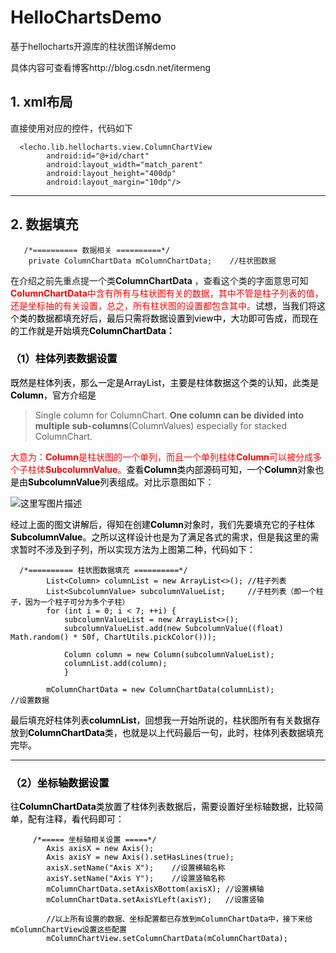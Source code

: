# HelloChartsDemo
基于hellocharts开源库的柱状图详解demo

具体内容可查看博客http://blog.csdn.net/itermeng


## **1. xml布局** 
直接使用对应的控件，代码如下
```
  <lecho.lib.hellocharts.view.ColumnChartView
        android:id="@+id/chart"
        android:layout_width="match_parent"
        android:layout_height="400dp"
        android:layout_margin="10dp"/>
```


----------


## **2. 数据填充**

```
   /*========== 数据相关 ==========*/
    private ColumnChartData mColumnChartData;    //柱状图数据
```
在介绍之前先重点提一个类**ColumnChartData** ，查看这个类的字面意思可知<font color=#f00>**ColumnChartData**中含有所有与柱状图有关的数据，其中不管是柱子列表的值，还是坐标抽的有关设置，总之，所有柱状图的设置都包含其中。<font color=#000>试想，当我们将这个类的数据都填充好后，最后只需将数据设置到view中，大功即可告成，而现在的工作就是开始填充**ColumnChartData：**

### **（1）柱体列表数据设置**

既然是柱体列表，那么一定是ArrayList，主要是柱体数据这个类的认知，此类是**Column**，官方介绍是

> Single column for ColumnChart. **One column can be divided into multiple sub-columns**(ColumnValues) especially for
stacked ColumnChart.

<font color=#f00>大意为：**Column**是柱状图的一个单列，而且一个单列柱体**Column**可以被分成多个子柱体**SubcolumnValue**。<font color=#000>查看**Column**类内部源码可知，一个**Column**对象也是由**SubcolumnValue**列表组成。对比示意图如下：

![这里写图片描述](http://img.blog.csdn.net/20170412213422460?watermark/2/text/aHR0cDovL2Jsb2cuY3Nkbi5uZXQvSVRlcm1lbmc=/font/5a6L5L2T/fontsize/400/fill/I0JBQkFCMA==/dissolve/70/gravity/SouthEast)


经过上面的图文讲解后，得知在创建**Column**对象时，我们先要填充它的子柱体**SubcolumnValue**。之所以这样设计也是为了满足各式的需求，但是我这里的需求暂时不涉及到子列，所以实现方法为上图第二种，代码如下：

```
  /*========== 柱状图数据填充 ==========*/
        List<Column> columnList = new ArrayList<>(); //柱子列表
        List<SubcolumnValue> subcolumnValueList;     //子柱列表（即一个柱子，因为一个柱子可分为多个子柱）
        for (int i = 0; i < 7; ++i) {
            subcolumnValueList = new ArrayList<>();
            subcolumnValueList.add(new SubcolumnValue((float) Math.random() * 50f, ChartUtils.pickColor()));

            Column column = new Column(subcolumnValueList);
            columnList.add(column);
            }

        mColumnChartData = new ColumnChartData(columnList);               //设置数据
```
最后填充好柱体列表**columnList**，回想我一开始所说的，柱状图所有有关数据存放到**ColumnChartData**类，也就是以上代码最后一句，此时，柱体列表数据填充完毕。

----------
### **（2）坐标轴数据设置**
往**ColumnChartData**类放置了柱体列表数据后，需要设置好坐标轴数据，比较简单，配有注释，看代码即可：

```
     /*===== 坐标轴相关设置 =====*/
        Axis axisX = new Axis();
        Axis axisY = new Axis().setHasLines(true);
        axisX.setName("Axis X");    //设置横轴名称
        axisY.setName("Axis Y");    //设置竖轴名称
        mColumnChartData.setAxisXBottom(axisX); //设置横轴
        mColumnChartData.setAxisYLeft(axisY);   //设置竖轴

        //以上所有设置的数据、坐标配置都已存放到mColumnChartData中，接下来给mColumnChartView设置这些配置
        mColumnChartView.setColumnChartData(mColumnChartData);

```
